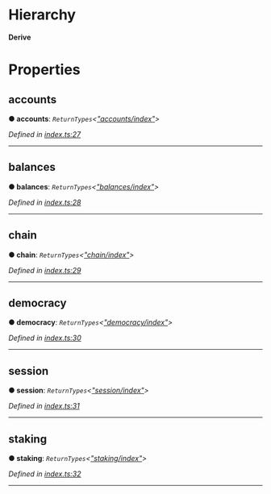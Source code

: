 

# Hierarchy

**Derive**

# Properties

<a id="accounts"></a>

##  accounts

**● accounts**: *`ReturnTypes`<[&quot;accounts/index&quot;](../modules/_accounts_index_.md)>*

*Defined in [index.ts:27](https://github.com/polkadot-js/api/blob/e811d73/packages/api-derive/src/index.ts#L27)*

___
<a id="balances"></a>

##  balances

**● balances**: *`ReturnTypes`<[&quot;balances/index&quot;](../modules/_balances_index_.md)>*

*Defined in [index.ts:28](https://github.com/polkadot-js/api/blob/e811d73/packages/api-derive/src/index.ts#L28)*

___
<a id="chain"></a>

##  chain

**● chain**: *`ReturnTypes`<[&quot;chain/index&quot;](../modules/_chain_index_.md)>*

*Defined in [index.ts:29](https://github.com/polkadot-js/api/blob/e811d73/packages/api-derive/src/index.ts#L29)*

___
<a id="democracy"></a>

##  democracy

**● democracy**: *`ReturnTypes`<[&quot;democracy/index&quot;](../modules/_democracy_index_.md)>*

*Defined in [index.ts:30](https://github.com/polkadot-js/api/blob/e811d73/packages/api-derive/src/index.ts#L30)*

___
<a id="session"></a>

##  session

**● session**: *`ReturnTypes`<[&quot;session/index&quot;](../modules/_session_index_.md)>*

*Defined in [index.ts:31](https://github.com/polkadot-js/api/blob/e811d73/packages/api-derive/src/index.ts#L31)*

___
<a id="staking"></a>

##  staking

**● staking**: *`ReturnTypes`<[&quot;staking/index&quot;](../modules/_staking_index_.md)>*

*Defined in [index.ts:32](https://github.com/polkadot-js/api/blob/e811d73/packages/api-derive/src/index.ts#L32)*

___

